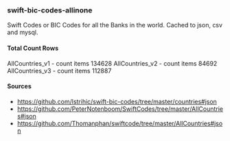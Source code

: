### swift-bic-codes-allinone
Swift Codes or BIC Codes for all the Banks in the world. Cached to json, csv and mysql.

#### Total Count Rows

AllCountries_v1 - count items 134628
AllCountries_v2 - count items 84692
AllCountries_v3 - count items 112887

#### Sources

* https://github.com/lstrihic/swift-bic-codes/tree/master/countries#json
* https://github.com/PeterNotenboom/SwiftCodes/tree/master/AllCountries#json
* https://github.com/Thomanphan/swiftcode/tree/master/AllCountries#json